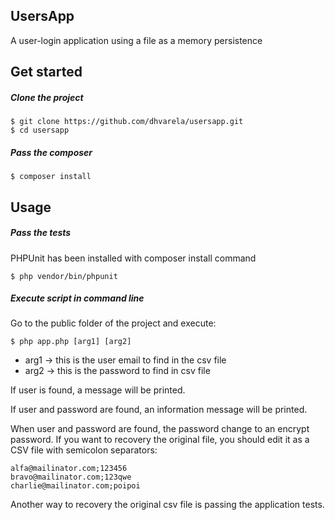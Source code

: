## UsersApp

A user-login application using a file as a memory persistence

## Get started

##### Clone the project

    $ git clone https://github.com/dhvarela/usersapp.git
    $ cd usersapp

##### Pass the composer

    $ composer install

## Usage

##### Pass the tests

PHPUnit has been installed with composer install command

    $ php vendor/bin/phpunit

##### Execute script in command line

Go to the public folder of the project and execute:

    $ php app.php [arg1] [arg2]

* arg1 -> this is the user email to find in the csv file
* arg2 -> this is the password to find in csv file

If user is found, a message will be printed.

If user and password are found, an information message will be printed.

When user and password are found, the password change to an encrypt password.
If you want to recovery the original file, you should edit it as a CSV file with semicolon separators:

    alfa@mailinator.com;123456
    bravo@mailinator.com;123qwe
    charlie@mailinator.com;poipoi

Another way to recovery the original csv file is passing the application tests.
